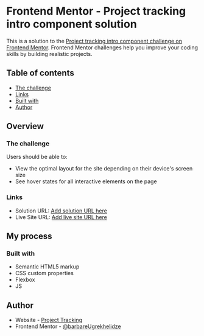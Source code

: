 # Frontend Mentor - Project tracking intro component solution

This is a solution to the [Project tracking intro component challenge on Frontend Mentor](https://github.com/barbare999/Project-tracking.git). Frontend Mentor challenges help you improve your coding skills by building realistic projects. 

## Table of contents

  - [The challenge](#the-challenge)
  - [Links](#links)
  - [Built with](#built-with)
- [Author](#author)

## Overview

### The challenge

Users should be able to:

- View the optimal layout for the site depending on their device's screen size
- See hover states for all interactive elements on the page

### Links

- Solution URL: [Add solution URL here](https://github.com/barbare999/Project-tracking.git)
- Live Site URL: [Add live site URL here](https://barbare999.github.io/Project-tracking/)

## My process

### Built with

- Semantic HTML5 markup
- CSS custom properties
- Flexbox
- JS

## Author

- Website - [Project Tracking](https://barbare999.github.io/Project-tracking/)
- Frontend Mentor - [@barbareUgrekhelidze](https://www.frontendmentor.io/profile/barbare999)